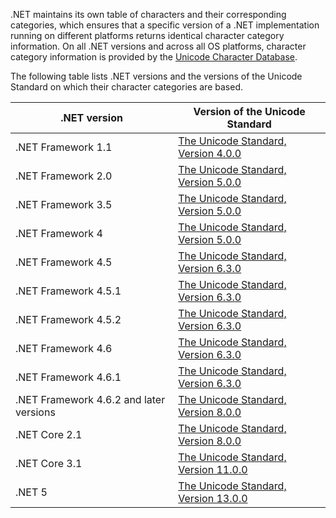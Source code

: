 .NET maintains its own table of characters and their corresponding categories, which ensures that a specific version of a .NET implementation running on different platforms returns identical character category information. On all .NET versions and across all OS platforms, character category information is provided by the [Unicode Character Database](https://www.unicode.org/ucd/).

The following table lists .NET versions and the versions of the Unicode Standard on which their character categories are based.

|.NET version|Version of the Unicode Standard|
|----------------------------|-------------------------------------|
|.NET Framework 1.1|[The Unicode Standard, Version 4.0.0](https://www.unicode.org/versions/Unicode4.0.0/)|
|.NET Framework 2.0|[The Unicode Standard, Version 5.0.0](https://www.unicode.org/versions/Unicode5.0.0)|
|.NET Framework 3.5|[The Unicode Standard, Version 5.0.0](https://www.unicode.org/versions/Unicode5.0.0)|
|.NET Framework 4|[The Unicode Standard, Version 5.0.0](https://www.unicode.org/versions/Unicode5.0.0)|
|.NET Framework 4.5|[The Unicode Standard, Version 6.3.0](https://www.unicode.org/versions/Unicode6.3.0/)|
|.NET Framework 4.5.1|[The Unicode Standard, Version 6.3.0](https://www.unicode.org/versions/Unicode6.3.0/)|
|.NET Framework 4.5.2|[The Unicode Standard, Version 6.3.0](https://www.unicode.org/versions/Unicode6.3.0/)|
|.NET Framework 4.6|[The Unicode Standard, Version 6.3.0](https://www.unicode.org/versions/Unicode6.3.0/)|
|.NET Framework 4.6.1|[The Unicode Standard, Version 6.3.0](https://www.unicode.org/versions/Unicode6.3.0/)|
|.NET Framework 4.6.2 and later versions|[The Unicode Standard, Version 8.0.0](https://www.unicode.org/versions/Unicode8.0.0/)|
|.NET Core 2.1|[The Unicode Standard, Version 8.0.0](https://www.unicode.org/versions/Unicode8.0.0/)|
|.NET Core 3.1|[The Unicode Standard, Version 11.0.0](https://www.unicode.org/versions/Unicode11.0.0/)|
|.NET 5|[The Unicode Standard, Version 13.0.0](https://www.unicode.org/versions/Unicode13.0.0/)|
